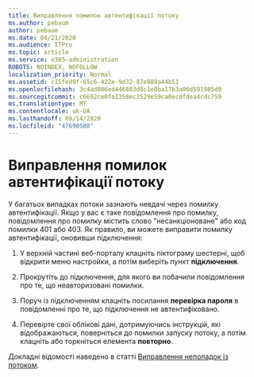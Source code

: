 ```yaml
---
title: Виправлення помилок автентифікації потоку
ms.author: pebaum
author: pebaum
ms.date: 04/21/2020
ms.audience: ITPro
ms.topic: article
ms.service: o365-administration
ROBOTS: NOINDEX, NOFOLLOW
localization_priority: Normal
ms.assetid: c15fed9f-65c6-422e-9d32-87e889a44b51
ms.openlocfilehash: 3c4ad806ed446803d8c1e0ba17b3a06d591985d9
ms.sourcegitcommit: c6692ce0fa1358ec3529e59ca0ecdfdea4cdc759
ms.translationtype: MT
ms.contentlocale: uk-UA
ms.lasthandoff: 09/14/2020
ms.locfileid: "47690588"
---
```

# <a name="troubleshoot-flow-authentication-errors"></a>Виправлення помилок автентифікації потоку

У багатьох випадках потоки зазнають невдачі через помилку автентифікації. Якщо у вас є таке повідомлення про помилку, повідомлення про помилку містить слово "несанкціоноване" або код помилки 401 або 403. Як правило, ви можете виправити помилку автентифікації, оновивши підключення:
  
1. У верхній частині веб-порталу клацніть піктограму шестерні, щоб відкрити меню настройки, а потім виберіть пункт **підключення**.
    
2. Прокрутіть до підключення, для якого ви побачили повідомлення про те, що неавторизовані помилки.
    
3. Поруч із підключенням клацніть посилання **перевірка пароля** в повідомленні про те, що підключення не автентифіковано. 
    
4. Перевірте свої облікові дані, дотримуючись інструкцій, які відображаються, поверніться до помилки запуску потоку, а потім клацніть або торкніться елемента **повторно**.
    
Докладні відомості наведено в статті [Виправлення неполадок із потоком](https://go.microsoft.com/fwlink/?linkid=872110).
  

